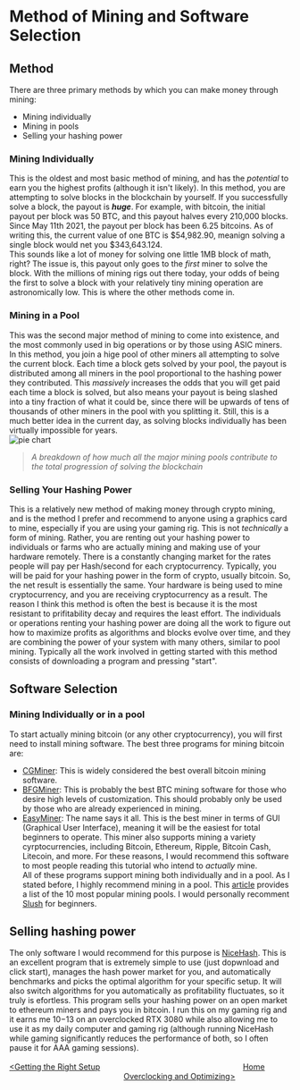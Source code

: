# Method of Mining and Software Selection
## Method
There are three primary methods by which you can make money through mining:
+ Mining individually
+ Mining in pools
+ Selling your hashing power
### Mining Individually
This is the oldest and most basic method of mining, and has the _potential_ to earn you the highest profits (although it isn't likely).  In this method, you are attempting to solve blocks in the blockchain by yourself.  If you successfully solve a block, the payout is _**huge**_.  For example, with bitcoin, the initial payout per block was 50 BTC, and this payout halves every 210,000 blocks.  Since May 11th 2021, the payout per block has been 6.25 bitcoins.  As of writing this, the current value of one BTC is $54,982.90, meanign solving a single block would net you $343,643.124.  
This sounds like a lot of money for solving one little 1MB block of math, right?  The issue is, this payout only goes to the _first_ miner to solve the block.  With the millions of mining rigs out there today, your odds of being the first to solve a block with your relatively tiny mining operation are astronomically low.  This is where the other methods come in.  
### Mining in a Pool
This was the second major method of mining to come into existence, and the most commonly used in big operations or by those using ASIC miners.  In this method, you join a hige pool of other miners all attempting to solve the current block.  Each time a block gets solved by your pool, the payout is distributed among all miners in the pool proportional to the hashing power they contributed.  This _massively_ increases the odds that you will get paid each time a block is solved, but also means your payout is being slashed into a tiny fraction of what it could be, since there will be upwards of tens of thousands of other miners in the pool with you splitting it.  Still, this is a much better idea in the current day, as solving blocks individually has been virtually impossible for years.  
![pie chart](https://en.bitcoinwiki.org/upload/en/images/f/f2/Poools.png)
>_A breakdown of how much all the major mining pools contribute to the total progression of solving the blockchain_
### Selling Your Hashing Power
This is a relatively new method of making money through crypto mining, and is the method I prefer and recommend to anyone using a graphics card to mine, especially if you are using your gaming rig.  This is not _technically_ a form of mining.  Rather, you are renting out your hashing power to individuals or farms who are actually mining and making use of your hardware remotely.  There is a constantly changing market for the rates people will pay per Hash/second for each cryptocurrency.  Typically, you will be paid for your hashing power in the form of crypto, usually bitcoin.  So, the net result is essentially the same.  Your hardware is being used to mine cryptocurrency, and you are receiving cryptocurrency as a result.  The reason I think this method is often the best is because it is the most resistant to prifitability decay and requires the least effort.  The individuals or operations renting your hashing power are doing all the work to figure out how to maximize profits as algorithms and blocks evolve over time, and they are combining the power of your system with many others, similar to pool mining.  Typically all the work involved in getting started with this method consists of downloading a program and pressing "start".
## Software Selection
### Mining Individually or in a pool
To start actually mining bitcoin (or any other cryptocurrency), you will first need to install mining software.  The best three programs for mining bitcoin are:
+ [CGMiner](https://github.com/ckolivas/cgminer): This is widely considered the best overall bitcoin mining software.
+ [BFGMiner](https://www.thebalance.com/best-bitcoin-mining-software-4171623): This is probably the best BTC mining software for those who desire high levels of customization.  This should probably only be used by those who are already experienced in mining.
+ [EasyMiner](https://www.easyminer.net/):  The name says it all.  This is the best miner in terms of GUI (Graphical User Interface), meaning it will be the easiest for total beginners to operate.  This miner also supports mining a variety cyrptocurrencies, including Bitcoin, Ethereum, Ripple, Bitcoin Cash, Litecoin, and more.  For these reasons, I would recommend this software to most people reading this tutorial who intend to _actually_ mine.  
All of these programs support mining both individually and in a pool.  As I stated before, I highly recommend mining in a pool.  This [article](https://www.buybitcoinworldwide.com/mining/pools/) provides a list of the 10 most popular mining pools.  I would personally recomment [Slush](https://slushpool.com/home/) for beginners.
## Selling hashing power
The only software I would recommend for this purpose is [NiceHash](https://www.nicehash.com/my/dashboard).  This is an excellent program that is extremely simple to use (just dopwnload and click start), manages the hash power market for you, and automatically benchmarks and picks the optimal algorithm for your specific setup.  It will also switch algorithms for you automatically as profitability fluctuates, so it truly is efortless.  This program sells your hashing power on an open market to ethereum miners and pays you in bitcoin.  I run this on my gaming rig and it earns me $10-$13 on an overclocked RTX 3080 while also allowing me to use it as my daily computer and gaming rig (although running NiceHash while gaming significantly reduces the performance of both, so I often pause it for AAA gaming sessions).  
&nbsp;  
[<Getting the Right Setup](https://github.com/pgkraus/How-to-Mine-Crypto/blob/main/What%20is%20Crypto.md) &nbsp; &nbsp; &nbsp; &nbsp; &nbsp; &nbsp; &nbsp; &nbsp; &nbsp; &nbsp; &nbsp; &nbsp; &nbsp; &nbsp; &nbsp; &nbsp; &nbsp; &nbsp; &nbsp; &nbsp; &nbsp; &nbsp; &nbsp; &nbsp; &nbsp; &nbsp; &nbsp; &nbsp; &nbsp; &nbsp; &nbsp; &nbsp; [Home](https://github.com/pgkraus/How-to-Mine-Crypto/blob/main/README.md) &nbsp; &nbsp; &nbsp; &nbsp; &nbsp; &nbsp; &nbsp; &nbsp; &nbsp; &nbsp; &nbsp; &nbsp; &nbsp; &nbsp; &nbsp; &nbsp; &nbsp; &nbsp; &nbsp; &nbsp; &nbsp; &nbsp; &nbsp; &nbsp; &nbsp; &nbsp; &nbsp; &nbsp; &nbsp; &nbsp; &nbsp; [Overclocking and Optimizing>](https://github.com/pgkraus/How-to-Mine-Crypto/blob/main/Method%20and%20Software.md)
